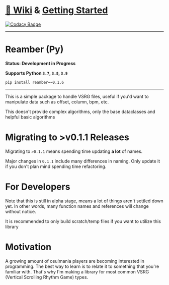 # [:blue_book: Wiki](https://eve-ning.github.io/reamberPy/index.html) & [Getting Started](https://eve-ning.github.io/reamberPy/info/GettingStarted.html)

[![Codacy Badge](https://api.codacy.com/project/badge/Grade/14c47705c2454a66a7db528d52e8207a)](https://app.codacy.com/gh/Eve-ning/reamberPy?utm_source=github.com&utm_medium=referral&utm_content=Eve-ning/reamberPy&utm_campaign=Badge_Grade_Settings)

------
# Reamber (Py) 

**Status: Development in Progress**

**Supports Python `3.7`, `3.8`, `3.9`**

`pip install reamber==0.1.6`

------

This is a simple package to handle VSRG files, useful if you'd want to manipulate data
such as offset, column, bpm, etc.

This doesn't provide complex algorithms, only the base dataclasses and helpful basic
algorithms

# Migrating to >v0.1.1 Releases

Migrating to `>0.1.1` means spending time updating **a lot** of names.

Major changes in `0.1.1` include many differences in naming. 
Only update it if you don't plan mind spending time refactoring.

# For Developers

Note that this is still in alpha stage, means a lot of things aren't settled down
yet. In other words, many function names and references will change without notice.

It is recommended to only build scratch/temp files if you want to utilize this library

# Motivation

A growing amount of osu!mania players are becoming interested in programming.
The best way to learn is to relate it to something that you're familiar with.
That's why I'm making a library for most common VSRG (Vertical Scrolling Rhythm Game)
types.
